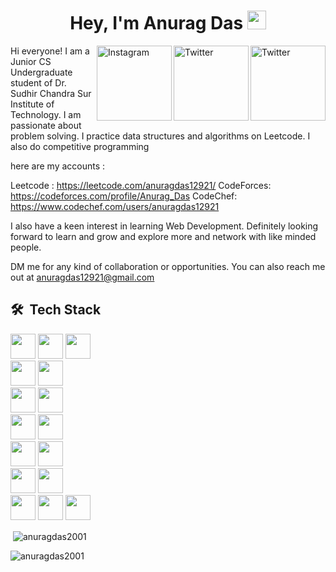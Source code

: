 <h1 align="center">Hey, I'm Anurag Das <img src="https://raw.githubusercontent.com/aemmadi/aemmadi/master/wave.gif" width="30px"></h1> 



<a href="https://twitter.com/anurag12921" target="_blank"><img src="https://cdn2.iconfinder.com/data/icons/social-media-2199/64/social_media_isometric_6-twitter-512.png" height="120px" width="120px" alt="Twitter" align="right"></a><a href="https://www.linkedin.com/in/anurag-das-264703206/" target="_blank"><img src="https://cdn2.iconfinder.com/data/icons/social-media-2199/64/social_media_isometric_14-linkedin-512.png" height="120px" width="120px" alt="Twitter" align="right"></a>
<a href="https://www.instagram.com/lost_ferdinand/" target="_blank"><img src="https://user-images.githubusercontent.com/64458868/139007412-d19d66a5-e265-4774-a045-22d038d2f0e4.png" height="120px" width="120px" alt="Instagram" align="right"></a>



Hi everyone! 
I am a Junior CS Undergraduate student of Dr. Sudhir Chandra Sur Institute of Technology.
I am passionate about problem solving. 
I practice data structures and algorithms on Leetcode. 
I also do competitive programming

here are my accounts : 

Leetcode : https://leetcode.com/anuragdas12921/
CodeForces: https://codeforces.com/profile/Anurag_Das
CodeChef: https://www.codechef.com/users/anuragdas12921

I also have a keen interest in learning Web Development. 
Definitely looking forward to learn and grow and explore more and network with like minded people.

DM me for any kind of collaboration or opportunities. You can also reach me out at anuragdas12921@gmail.com

## 🛠 &nbsp;Tech Stack
<p align="left">
  <img height="40" src="https://img.shields.io/badge/JavaScript---?style=flat-square&logo=javascript&color=grey">
  <img height="40" src="https://img.shields.io/badge/HTML---?style=flat-square&logo=HTML5&labelColor=grey&color=grey">
  <img height="40" src="https://img.shields.io/badge/CSS---?style=flat-square&logo=CSS3&logoColor=blue&labelColor=grey&color=grey"><br>

  <img height="40" src="https://img.shields.io/badge/Bootstrap---?style=flat-square&logo=bootstrap&logoColor=%237a09f7&color=grey">
  <img height="40" src="https://img.shields.io/badge/Tailwind---?style=flat-square&logo=tailwind%20css&color=grey"><br>

  <img height="40" src="https://img.shields.io/badge/React---?style=flat-square&logo=react&logoColor=blue&color=grey">
  <img height="40" src="https://img.shields.io/badge/NextJS---?style=flat-square&logo=next.js&logoColor=white&color=grey"><br>
  
  <img height="40" src="https://img.shields.io/badge/Node.JS---?style=flat-square&logo=node.js&logoColor=green&labelColor=grey&color=grey">
  <img height="40" src="https://img.shields.io/badge/Express.JS---?style=flat-square&logo=express&logoColor=white&color=black"><br>

  <img height="40" src="https://img.shields.io/badge/MongoDB---?style=flat-square&logo=mongodb&logoColor=green&color=grey">
  <img height="40"  src="https://img.shields.io/badge/MySQL-00000F?style=for-the-badge&logo=mysql&logoColor=white"><br>
  
  
  
  <img height="40" src="https://img.shields.io/badge/C-00599C?style=for-the-badge&logo=c&logoColor=white">
  <img height="40"  src="https://img.shields.io/badge/C%2B%2B-00599C?style=for-the-badge&logo=c%2B%2B&logoColor=white"><br>
  <img height="40"  src="https://img.shields.io/badge/Python-FFD43B?style=for-the-badge&logo=python&logoColor=darkgreen">
 
  <img height="40"  src="https://img.shields.io/badge/DSA---?style=flat-square&color=grey">
  <img height="40"  src="https://img.shields.io/badge/-Competitive%20Coding-grey">
</p>

<p>&nbsp;<img align="center" src="https://github-readme-stats.vercel.app/api?username=anuragdas2001&show_icons=true&locale=en" alt="anuragdas2001" /></p>

<p><img align="center" src="https://github-readme-streak-stats.herokuapp.com/?user=anuragdas2001&" alt="anuragdas2001" /></p>

